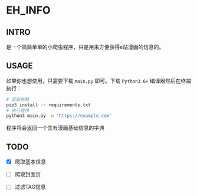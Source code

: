 # EH_INFO

## INTRO

是一个简简单单的小爬虫程序，只是用来方便获得e站漫画的信息的。

## USAGE

如果你也想使用，只需要下载 `main.py` 即可。下载 `Python3.6+` 编译器然后在终端执行：

```bash
# 安装依赖
pip3 install -r requirements.txt
# 执行程序
python3 main.py -u 'https://example.com'
```

程序将会返回一个含有漫画基础信息的字典

## TODO

- [x] 爬取基本信息

- [ ] 爬取封面页

- [ ] 过滤TAG信息
